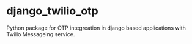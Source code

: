 # django_twilio_otp

Python package for OTP integreation in django based applications with Twilio Messageing service.